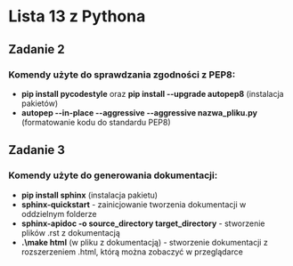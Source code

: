 # Lista 13 z Pythona

## Zadanie 2
### Komendy użyte do sprawdzania zgodności z PEP8:
- **pip install pycodestyle** oraz **pip install --upgrade autopep8** (instalacja pakietów)
- **autopep --in-place  --aggressive --aggressive nazwa_pliku.py** (formatowanie kodu do standardu PEP8)

## Zadanie 3
### Komendy użyte do generowania dokumentacji:
- **pip install sphinx** (instalacja pakietu)
- **sphinx-quickstart** - zainicjowanie tworzenia dokumentacji w oddzielnym folderze
- **sphinx-apidoc -o source_directory target_directory** - stworzenie plików .rst z dokumentacją
- **.\make html** (w pliku z dokumentacją) - stworzenie dokumentacji z rozszerzeniem .html, którą można zobaczyć w przeglądarce